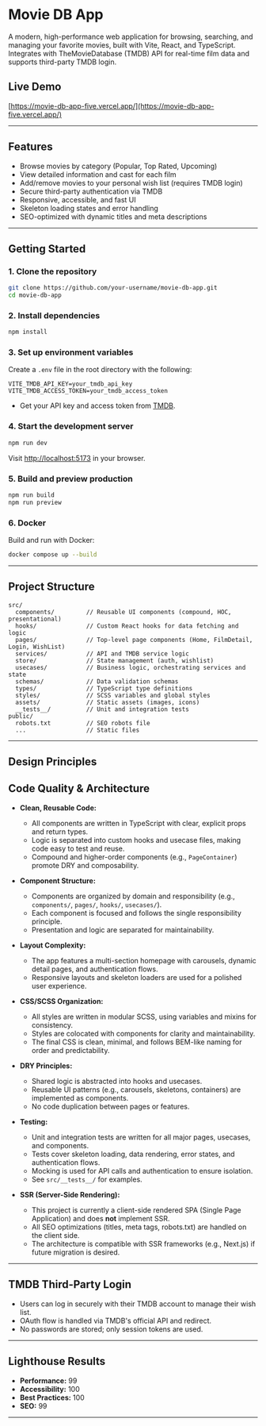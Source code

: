 # Movie DB App

A modern, high-performance web application for browsing, searching, and managing your favorite movies, built with Vite, React, and TypeScript. Integrates with TheMovieDatabase (TMDB) API for real-time film data and supports third-party TMDB login.

## Live Demo

[https://movie-db-app-five.vercel.app/](https://movie-db-app-five.vercel.app/)

---

## Features

- Browse movies by category (Popular, Top Rated, Upcoming)
- View detailed information and cast for each film
- Add/remove movies to your personal wish list (requires TMDB login)
- Secure third-party authentication via TMDB
- Responsive, accessible, and fast UI
- Skeleton loading states and error handling
- SEO-optimized with dynamic titles and meta descriptions

---

## Getting Started

### 1. Clone the repository

```sh
git clone https://github.com/your-username/movie-db-app.git
cd movie-db-app
```

### 2. Install dependencies

```sh
npm install
```

### 3. Set up environment variables

Create a `.env` file in the root directory with the following:

```
VITE_TMDB_API_KEY=your_tmdb_api_key
VITE_TMDB_ACCESS_TOKEN=your_tmdb_access_token
```

- Get your API key and access token from [TMDB](https://www.themoviedb.org/settings/api).

### 4. Start the development server

```sh
npm run dev
```

Visit [http://localhost:5173](http://localhost:5173) in your browser.

### 5. Build and preview production

```sh
npm run build
npm run preview
```

### 6. Docker

Build and run with Docker:

```sh
docker compose up --build
```

---

## Project Structure

```
src/
  components/         // Reusable UI components (compound, HOC, presentational)
  hooks/              // Custom React hooks for data fetching and logic
  pages/              // Top-level page components (Home, FilmDetail, Login, WishList)
  services/           // API and TMDB service logic
  store/              // State management (auth, wishlist)
  usecases/           // Business logic, orchestrating services and state
  schemas/            // Data validation schemas
  types/              // TypeScript type definitions
  styles/             // SCSS variables and global styles
  assets/             // Static assets (images, icons)
  __tests__/          // Unit and integration tests
public/
  robots.txt          // SEO robots file
  ...                 // Static files
```

---

## Design Principles

## Code Quality & Architecture

- **Clean, Reusable Code:**

  - All components are written in TypeScript with clear, explicit props and return types.
  - Logic is separated into custom hooks and usecase files, making code easy to test and reuse.
  - Compound and higher-order components (e.g., `PageContainer`) promote DRY and composability.

- **Component Structure:**

  - Components are organized by domain and responsibility (e.g., `components/`, `pages/`, `hooks/`, `usecases/`).
  - Each component is focused and follows the single responsibility principle.
  - Presentation and logic are separated for maintainability.

- **Layout Complexity:**

  - The app features a multi-section homepage with carousels, dynamic detail pages, and authentication flows.
  - Responsive layouts and skeleton loaders are used for a polished user experience.

- **CSS/SCSS Organization:**

  - All styles are written in modular SCSS, using variables and mixins for consistency.
  - Styles are colocated with components for clarity and maintainability.
  - The final CSS is clean, minimal, and follows BEM-like naming for order and predictability.

- **DRY Principles:**

  - Shared logic is abstracted into hooks and usecases.
  - Reusable UI patterns (e.g., carousels, skeletons, containers) are implemented as components.
  - No code duplication between pages or features.

- **Testing:**

  - Unit and integration tests are written for all major pages, usecases, and components.
  - Tests cover skeleton loading, data rendering, error states, and authentication flows.
  - Mocking is used for API calls and authentication to ensure isolation.
  - See `src/__tests__/` for examples.

- **SSR (Server-Side Rendering):**
  - This project is currently a client-side rendered SPA (Single Page Application) and does **not** implement SSR.
  - All SEO optimizations (titles, meta tags, robots.txt) are handled on the client side.
  - The architecture is compatible with SSR frameworks (e.g., Next.js) if future migration is desired.

---

## TMDB Third-Party Login

- Users can log in securely with their TMDB account to manage their wish list.
- OAuth flow is handled via TMDB's official API and redirect.
- No passwords are stored; only session tokens are used.

---

## Lighthouse Results

- **Performance:** 99
- **Accessibility:** 100
- **Best Practices:** 100
- **SEO:** 99

---
